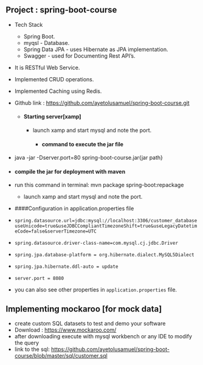 Project : spring-boot-course
-----------------------------------------------
- Tech Stack
  - Spring Boot.
  - myqsl -  Database.
  - Spring Data JPA - uses Hibernate as JPA implementation.
  - Swagger - used for Documenting Rest API’s.
- It is RESTful Web Service.
- Implemented CRUD operations.
- Implemented Caching using Redis.
- Github link : https://github.com/ayetolusamuel/spring-boot-course.git


    
  - #### Starting server[xamp]
    - launch xamp and start mysql and note the port.
            
            
       - #### command to execute the jar file
- java -jar -Dserver.port=80 spring-boot-course.jar{jar path}
        
- #### compile the jar for deployment with maven
- run this command in terminal: mvn package spring-boot:repackage
        
        
        
    - launch xamp and start mysql and note the port.
        
 - ####Configuration in application.properties file
  
- `spring.datasource.url=jdbc:mysql://localhost:3306/customer_database useUnicode=true&useJDBCCompliantTimezoneShift=true&useLegacyDatetimeCode=false&serverTimezone=UTC`
- `spring.datasource.driver-class-name=com.mysql.cj.jdbc.Driver`
- `spring.jpa.database-platform = org.hibernate.dialect.MySQL5Dialect`
- `spring.jpa.hibernate.ddl-auto = update`
-  `server.port = 8080`
    
- you can also see other properties in `application.properties` file.
        
Implementing mockaroo [for mock data]
--------------------------------------------------
- create custom SQL datasets to test and demo your software
- Download : https://www.mockaroo.com/
- after downloading execute with mysql workbench or any IDE to modify the query
- link to the sql: https://github.com/ayetolusamuel/spring-boot-course/blob/master/sql/customer.sql
 
 
  
